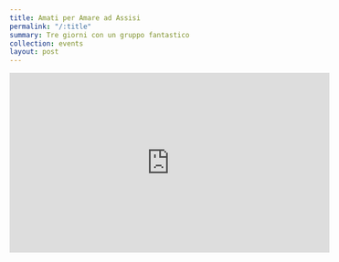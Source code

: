 ```yaml
---
title: Amati per Amare ad Assisi
permalink: "/:title"
summary: Tre giorni con un gruppo fantastico
collection: events
layout: post
---
```


<iframe width="560" height="315" src="https://www.youtube.com/embed/dpMB0CkguG8" frameborder="0" allowfullscreen></iframe>
